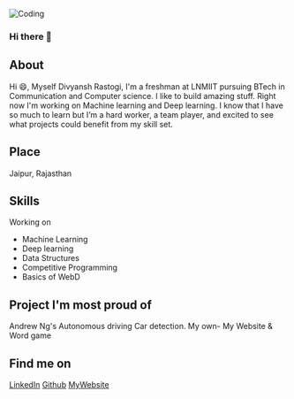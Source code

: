 ![Coding](https://media.giphy.com/media/13HgwGsXF0aiGY/giphy.gif)
### Hi there 👋
## About
Hi 😄, Myself Divyansh Rastogi, I'm a freshman at LNMIIT pursuing BTech in Communication and Computer science. I like to build amazing stuff. Right now I'm working on Machine learning and Deep learning. I know that I have so much to learn but I’m a hard worker, a team player, and excited to see what projects could benefit from my skill set.

## Place
Jaipur, Rajasthan

## Skills
Working on
 - Machine Learning
 - Deep learning
 - Data Structures
 - Competitive Programming
 - Basics of WebD

## Project I'm most proud of
Andrew Ng's Autonomous driving Car detection.
My own- My Website & Word game

## Find me on 
[LinkedIn](https://www.linkedin.com/in/divyansh-rastogi-10815a99/)
[Github](https://github.com/divyanshrastogi51)
[MyWebsite](https://divyanshrastogi51.github.io/)

